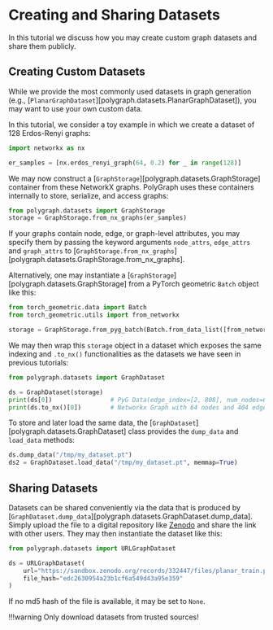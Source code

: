 # Creating and Sharing Datasets

In this tutorial we discuss how you may create custom graph datasets and share them publicly.


## Creating Custom Datasets

While we provide the most commonly used datasets in graph generation (e.g., [`PlanarGraphDataset`][polygraph.datasets.PlanarGraphDataset]),
you may want to use your own custom data.

In this tutorial, we consider a toy example in which we create a dataset of 128 Erdos-Renyi graphs:
```python
import networkx as nx

er_samples = [nx.erdos_renyi_graph(64, 0.2) for _ in range(128)]
```
We may now construct a [`GraphStorage`][polygraph.datasets.GraphStorage] container from these NetworkX graphs. PolyGraph uses these containers
internally to store, serialize, and access graphs:
```python
from polygraph.datasets import GraphStorage
storage = GraphStorage.from_nx_graphs(er_samples)
```
If your graphs contain node, edge, or graph-level attributes, you may specify them by passing the keyword arguments `node_attrs`, `edge_attrs` and `graph_attrs` to [`GraphStorage.from_nx_graphs`][polygraph.datasets.GraphStorage.from_nx_graphs].

Alternatively, one may instantiate a [`GraphStorage`][polygraph.datasets.GraphStorage] from a PyTorch geometric `Batch` object like this:
```python
from torch_geometric.data import Batch
from torch_geometric.utils import from_networkx

storage = GraphStorage.from_pyg_batch(Batch.from_data_list([from_networkx(g) for g in er_samples]))
```

We may then wrap this `storage` object in a dataset which exposes the same indexing and `.to_nx()` functionalities as the datasets we have seen in previous tutorials:
```python
from polygraph.datasets import GraphDataset

ds = GraphDataset(storage)
print(ds[0])                # PyG Data(edge_index=[2, 808], num_nodes=64)
print(ds.to_nx()[0])        # Networkx Graph with 64 nodes and 404 edges
```

To store and later load the same data, the [`GraphDataset`][polygraph.datasets.GraphDataset] class provides the `dump_data` and `load_data` methods:
```python
ds.dump_data("/tmp/my_dataset.pt")
ds2 = GraphDataset.load_data("/tmp/my_dataset.pt", memmap=True)
```

## Sharing Datasets

Datasets can be shared conveniently via the data that is produced by [`GraphDataset.dump_data`][polygraph.datasets.GraphDataset.dump_data].
Simply upload the file to a digital repository like [Zenodo](https://zenodo.org/) and share the link with other users.
They may then instantiate the dataset like this:
```python
from polygraph.datasets import URLGraphDataset

ds = URLGraphDataset(
    url="https://sandbox.zenodo.org/records/332447/files/planar_train.pt?download=1",
    file_hash="edc2630954a23b1cf6a549d43a95e359"
)
```
If no md5 hash of the file is available, it may be set to `None`.

!!!warning
    Only download datasets from trusted sources!

